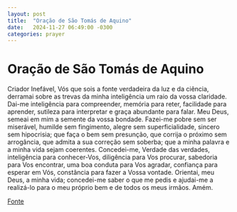 ```yaml
---
layout: post
title:  "Oração de São Tomás de Aquino"
date:   2024-11-27 06:49:00 -0300
categories: prayer
---
```

# Oração de São Tomás de Aquino

Criador Inefável, Vós que sois a fonte verdadeira da luz e da ciência, derramai sobre as trevas da minha inteligência um raio da vossa claridade. Dai-me inteligência para compreender, memória para reter, facilidade para aprender, sutileza para interpretar e graça abundante para falar. Meu Deus, semeai em mim a semente da vossa bondade. Fazei-me pobre sem ser miserável, humilde sem fingimento, alegre sem superficialidade, sincero sem hipocrisia; que faça o bem sem presunção, que corrija o próximo sem arrogância, que admita a sua correção sem soberba; que a minha palavra e a minha vida sejam coerentes. Concedei-me, Verdade das verdades, inteligência para conhecer-Vos, diligência para Vos procurar, sabedoria para Vos encontrar, uma boa conduta para Vos agradar, confiança para esperar em Vós, constância para fazer a Vossa vontade. Orientai, meu Deus, a minha vida; concedei-me saber o que me pedis e ajudai-me a realizá-lo para o meu próprio bem e de todos os meus irmãos. Amém.

[Fonte](https://www.drafilo.com.br/oracao-de-sao-tomas-de-aquino-para-pedir-a-luz-nos-estudos/)